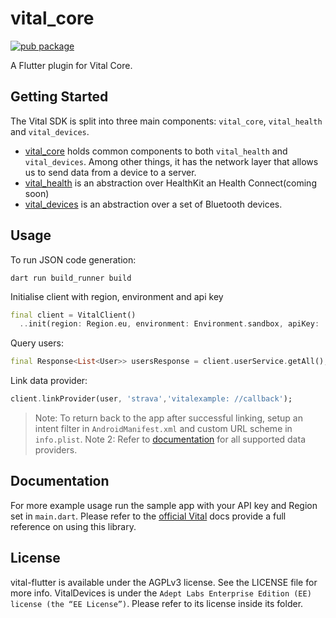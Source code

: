 # vital_core

[![pub package](https://img.shields.io/pub/v/vital_client.svg)](https://pub.dev/packages/vital_core)

A Flutter plugin for Vital Core.

## Getting Started

The Vital SDK is split into three main components: `vital_core`, `vital_health` and `vital_devices`.

- [vital_core][1] holds common
  components to both `vital_health` and `vital_devices`. Among other things, it has the network layer that allows us to
  send data from a device to a server.
- [vital_health][2] is an abstraction over HealthKit an Health Connect(coming soon)
- [vital_devices][3] is an abstraction over a set of Bluetooth devices.

## Usage

To run JSON code generation:
```
dart run build_runner build
```

Initialise client with region, environment and api key

```dart
final client = VitalClient()
  ..init(region: Region.eu, environment: Environment.sandbox, apiKey: 'sk_eu_...');
```

Query users:

```dart
final Response<List<User>> usersResponse = client.userService.getAll();
```

Link data provider:

```dart
client.linkProvider(user, 'strava','vitalexample: //callback');
```

> Note: To return back to the app after successful linking, setup an intent filter in `AndroidManifest.xml` and custom
> URL scheme in `info.plist`.
> Note 2: Refer to [documentation](https://docs.tryvital.io/wearables/providers/Introduction) for all supported data
> providers.

## Documentation

For more example usage run the sample app with your API key and Region set in `main.dart`.
Please refer to the [official Vital](https://docs.tryvital.io/welcome/libraries) docs provide a full reference on using
this library.

## License

vital-flutter is available under the AGPLv3 license. See the LICENSE file for more info. VitalDevices is under
the `Adept Labs Enterprise Edition (EE) license (the “EE License”)`. Please refer to its license inside its folder.

[1]: https://pub.dev/packages/vital_core

[2]: https://pub.dev/packages/vital_health

[3]: https://pub.dev/packages/vital_devices

